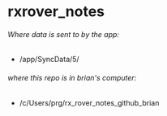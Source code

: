 # rxrover_notes


###### Where data is sent to by the app:
- /app/SyncData/5/


###### where this repo is in brian's computer:
- /c/Users/prg/rx_rover_notes_github_brian
